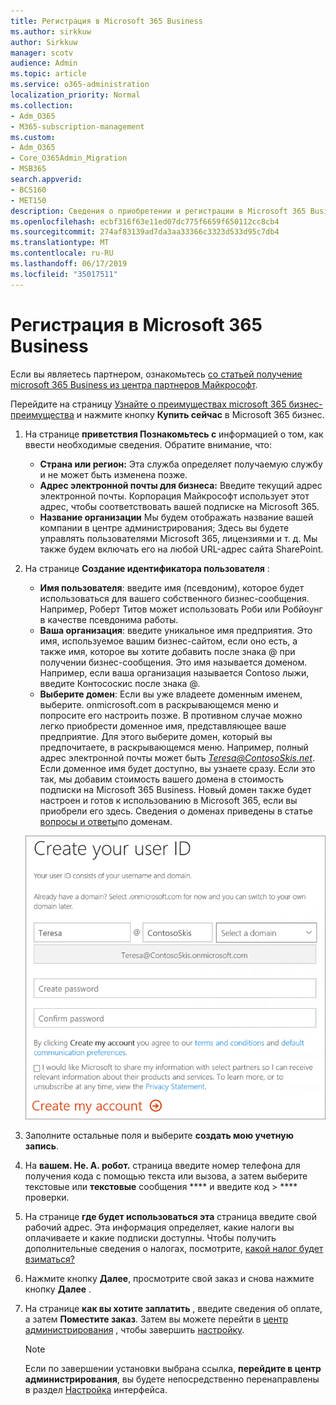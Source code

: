 ```yaml
---
title: Регистрация в Microsoft 365 Business
ms.author: sirkkuw
author: Sirkkuw
manager: scotv
audience: Admin
ms.topic: article
ms.service: o365-administration
localization_priority: Normal
ms.collection:
- Adm_O365
- M365-subscription-management
ms.custom:
- Adm_O365
- Core_O365Admin_Migration
- MSB365
search.appverid:
- BCS160
- MET150
description: Сведения о приобретении и регистрации в Microsoft 365 Business.
ms.openlocfilehash: ecbf316f63e11ed07dc775f6659f650112cc8cb4
ms.sourcegitcommit: 274af83139ad7da3aa33366c3323d533d95c7db4
ms.translationtype: MT
ms.contentlocale: ru-RU
ms.lasthandoff: 06/17/2019
ms.locfileid: "35017511"
---
```

# <a name="sign-up-for-microsoft-365-business"></a>Регистрация в Microsoft 365 Business

Если вы являетесь партнером, ознакомьтесь [со статьей получение microsoft 365 Business из центра партнеров Майкрософт](get-microsoft-365-business.md#get-microsoft-365-business-from-microsoft-partner-center).

Перейдите на страницу [Узнайте о преимуществах microsoft 365 бизнес-преимущества](https://www.microsoft.com/microsoft-365/business#pmg-cmp-desktop) и нажмите кнопку **Купить сейчас** в Microsoft 365 бизнес.

1. На странице **приветствия Познакомьтесь с** информацией о том, как ввести необходимые сведения. Обратите внимание, что:
 
    -  **Страна или регион:** Эта служба определяет получаемую службу и не может быть изменена позже.
    - **Адрес электронной почты для бизнеса:** Введите текущий адрес электронной почты. Корпорация Майкрософт использует этот адрес, чтобы соответствовать вашей подписке на Microsoft 365.
    - **Название организации** Мы будем отображать название вашей компании в центре администрирования; Здесь вы будете управлять пользователями Microsoft 365, лицензиями и т. д. Мы также будем включать его на любой URL-адрес сайта SharePoint.

2. На странице **Создание идентификатора пользователя** :

    - **Имя пользователя**: введите имя (псевдоним), которое будет использоваться для вашего собственного бизнес-сообщения. Например, Роберт Титов может использовать Роби или Робйоунг в качестве псевдонима работы.
    - **Ваша организация**: введите уникальное имя предприятия. Это имя, используемое вашим бизнес-сайтом, если оно есть, а также имя, которое вы хотите добавить после знака @ при получении бизнес-сообщения. Это имя называется доменом. Например, если ваша организация называется Contoso лыжи, введите Контососкис после знака @.
    - **Выберите домен**: Если вы уже владеете доменным именем, выберите. onmicrosoft.com в раскрывающемся меню и попросите его настроить позже. В противном случае можно легко приобрести доменное имя, представляющее ваше предприятие. Для этого выберите домен, который вы предпочитаете, в раскрывающемся меню. Например, полный адрес электронной почты может быть *Teresa@ContosoSkis.net*. Если доменное имя будет доступно, вы узнаете сразу. Если это так, мы добавим стоимость вашего домена в стоимость подписки на Microsoft 365 Business. Новый домен также будет настроен и готов к использованию в Microsoft 365, если вы приобрели его здесь. Сведения о доменах приведены в статье [вопросы и ответы](https://docs.microsoft.com/office365/admin/setup/domains-faq)по доменам.
    
    ![Снимок экрана: страница "Создание идентификатора пользователя".](media/signinuserid.png)

3. Заполните остальные поля и выберите **создать мою учетную запись**.
4. На **вашем. Не. A. робот.** страница введите номер телефона для получения кода с помощью текста или вызова, а затем выберите текстовые или **текстовые** сообщения **** и введите код \> **** проверки.
5. На странице **где будет использоваться эта** страница введите свой рабочий адрес. Эта информация определяет, какие налоги вы оплачиваете и какие подписки доступны. Чтобы получить дополнительные сведения о налогах, посмотрите, [какой налог будет взиматься?](https://docs.microsoft.com/office365/admin/subscriptions-and-billing/what-tax-will-i-be-charged?view=o365-worldwide) 
1. Нажмите кнопку **Далее**, просмотрите свой заказ и снова нажмите кнопку **Далее** .
1. На странице **как вы хотите заплатить** , введите сведения об оплате, а затем **Поместите заказ**.
    Затем вы можете перейти в [центр администрирования](https://docs.microsoft.com/en-us/office365/admin/subscriptions-and-billing/what-tax-will-i-be-charged?view=o365-worldwide) , чтобы завершить [настройку](set-up.md).

    > [!NOTE]
    > Если по завершении установки выбрана ссылка, **перейдите в центр администрирования**, вы будете непосредственно перенаправлены в раздел [Настройка](set-up.md) интерфейса.